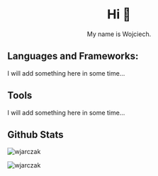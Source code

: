 <h1 align="center">Hi 👋</h1>
<p align="center">My name is Wojciech.</p>


## Languages and Frameworks:
<p>I will add something here in some time...</p>

## Tools
<p>I will add something here in some time...</p>

## Github Stats
<p><img align="center" src="https://github-stats-rho-nine.vercel.app/api?username=wjarczak&show_icons=true&locale=en" alt="wjarczak" /></p>
<p><img align="left" src="https://github-stats-rho-nine.vercel.app/api/top-langs?username=wjarczak&layout=compact&show_icons=true&locale=en" alt="wjarczak" /></p>
